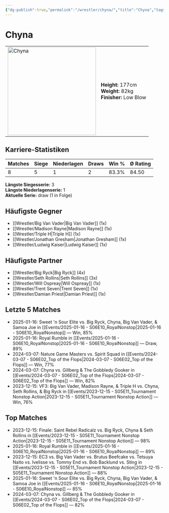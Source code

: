 ```yaml
---
{"dg-publish":true,"permalink":"/wrestler/chyna/","title":"Chyna","tags":["wrestler"],"noteIcon":""}
---
```



# Chyna

<table>
        <tr>
        <td><img src="https://github.com/CptSpaulding1980/choke-slam-wrestling/releases/download/images/Chyna.png" width="280" alt="Chyna"></td>
        <td>
        <b>Height:</b> 177cm<br>
        <b>Weight:</b> 82kg<br>
        <b>Finisher:</b> Low Blow<br>
        </td>
        </tr>
        </table>
        

## Karriere-Statistiken

| Matches | Siege | Niederlagen | Draws | Win % | Ø Rating |
|---------|-------|-------------|-------|-------|-----------|
| 8 | 5 | 1 | 2 | 83.3% | 84.50 |

**Längste Siegesserie:** 3<br>**Längste Niederlagenserie:** 1<br>**Aktuelle Serie:** draw (1 in Folge)


## Häufigste Gegner
- [[Wrestler/Big Van Vader\|Big Van Vader]] (1x)
- [[Wrestler/Madison Rayne\|Madison Rayne]] (1x)
- [[Wrestler/Triple H\|Triple H]] (1x)
- [[Wrestler/Jonathan Gresham\|Jonathan Gresham]] (1x)
- [[Wrestler/Ludwig Kaiser\|Ludwig Kaiser]] (1x)

## Häufigste Partner
- [[Wrestler/Big Ryck\|Big Ryck]] (4x)
- [[Wrestler/Seth Rollins\|Seth Rollins]] (3x)
- [[Wrestler/Will Ospreay\|Will Ospreay]] (1x)
- [[Wrestler/Trent Seven\|Trent Seven]] (1x)
- [[Wrestler/Damian Priest\|Damian Priest]] (1x)

## Letzte 5 Matches
- 2025-01-16: Sweet 'n Sour Elite vs. Big Ryck, Chyna, Big Van Vader, & Samoa Joe in [[Events/2025-01-16 - S06E10_RoyalNonstop\|2025-01-16 - S06E10_RoyalNonstop]] — Win, 85%
- 2025-01-16: Royal Rumble in [[Events/2025-01-16 - S06E10_RoyalNonstop\|2025-01-16 - S06E10_RoyalNonstop]] — Draw, 89%
- 2024-03-07: Nature Game Masters  vs. Spirit Squad in [[Events/2024-03-07 - S06E02_Top of the Flops\|2024-03-07 - S06E02_Top of the Flops]] — Win, 77%
- 2024-03-07: Chyna vs. Gillberg & The Gobbledy Gooker in [[Events/2024-03-07 - S06E02_Top of the Flops\|2024-03-07 - S06E02_Top of the Flops]] — Win, 82%
- 2023-12-15: VF3: Big Van Vader, Madison Rayne, & Triple H vs. Chyna, Seth Rollins, & Big Ryck in [[Events/2023-12-15 - S05E11_Tournament Nonstop Action\|2023-12-15 - S05E11_Tournament Nonstop Action]] — Win, 76%

## Top Matches
- 2023-12-15: Finale: Saint Rebel Radicalz vs. Big Ryck, Chyna & Seth Rollins in [[Events/2023-12-15 - S05E11_Tournament Nonstop Action\|2023-12-15 - S05E11_Tournament Nonstop Action]] — 98%
- 2025-01-16: Royal Rumble in [[Events/2025-01-16 - S06E10_RoyalNonstop\|2025-01-16 - S06E10_RoyalNonstop]] — 89%
- 2023-12-15: EC3 vs. Big Van Vader vs. Brutus Beefcake vs. Tetsuya Naito vs. Ivelisse vs. Tommy End vs. Bob Backlund vs. Sting in [[Events/2023-12-15 - S05E11_Tournament Nonstop Action\|2023-12-15 - S05E11_Tournament Nonstop Action]] — 88%
- 2025-01-16: Sweet 'n Sour Elite vs. Big Ryck, Chyna, Big Van Vader, & Samoa Joe in [[Events/2025-01-16 - S06E10_RoyalNonstop\|2025-01-16 - S06E10_RoyalNonstop]] — 85%
- 2024-03-07: Chyna vs. Gillberg & The Gobbledy Gooker in [[Events/2024-03-07 - S06E02_Top of the Flops\|2024-03-07 - S06E02_Top of the Flops]] — 82%
